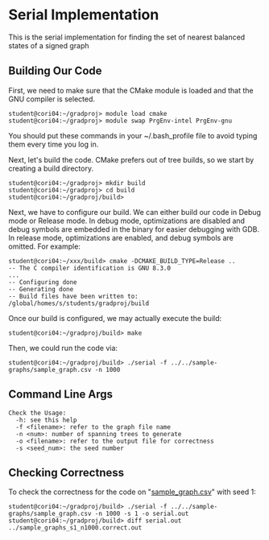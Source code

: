 # Serial Implementation
This is the serial implementation for finding the set of nearest balanced states of a signed graph

## Building Our Code
First, we need to make sure that the CMake module is loaded and that the GNU compiler is selected.
```
student@cori04:~/gradproj> module load cmake
student@cori04:~/gradproj> module swap PrgEnv-intel PrgEnv-gnu
```
You should put these commands in your ~/.bash_profile file to avoid typing them every time you log in.

Next, let's build the code. CMake prefers out of tree builds, so we start by creating a build directory.

```
student@cori04:~/gradproj> mkdir build
student@cori04:~/gradproj> cd build
student@cori04:~/gradproj/build>
```

Next, we have to configure our build. We can either build our code in Debug mode or Release mode. In debug mode, optimizations are disabled and debug symbols are embedded in the binary for easier debugging with GDB. In release mode, optimizations are enabled, and debug symbols are omitted. For example:
```
student@cori04:~/xxx/build> cmake -DCMAKE_BUILD_TYPE=Release ..
-- The C compiler identification is GNU 8.3.0
...
-- Configuring done
-- Generating done
-- Build files have been written to: /global/homes/s/students/gradproj/build
```

Once our build is configured, we may actually execute the build:
```
student@cori04:~/gradproj/build> make
```

Then, we could run the code via:
```
student@cori04:~/gradproj/build> ./serial -f ../../sample-graphs/sample_graph.csv -n 1000
```

## Command Line Args
```
Check the Usage:
  -h: see this help
  -f <filename>: refer to the graph file name
  -n <num>: number of spanning trees to generate
  -o <filename>: refer to the output file for correctness
  -s <seed_num>: the seed number
```

## Checking Correctness
To check the correctness for the code on "[sample_graph.csv](https://github.com/tezktenr/CS267-Spring2022-GradProject-Group46/blob/main/sample-graphs/sample_graph.csv)" with seed 1:
```
student@cori04:~/gradproj/build> ./serial -f ../../sample-graphs/sample_graph.csv -n 1000 -s 1 -o serial.out
student@cori04:~/gradproj/build> diff serial.out ../sample_graphs_s1_n1000.correct.out
```


